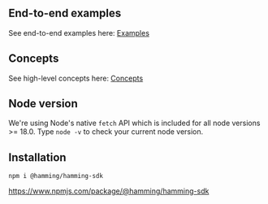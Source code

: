 ## End-to-end examples

See end-to-end examples here: [Examples](https://github.com/HammingHQ/hamming-examples/tree/main/ts)

## Concepts

See high-level concepts here: [Concepts](https://hammingai.notion.site/Hamming-ai-Readme-abc3e6308b6d49dba9ddaf222e5ad4fd)

## Node version

We're using Node's native `fetch` API which is included for all node versions >= 18.0. Type `node -v` to check your current node version.

## Installation

```npm i @hamming/hamming-sdk```

https://www.npmjs.com/package/@hamming/hamming-sdk
